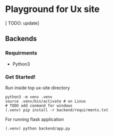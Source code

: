 # Playground for Ux site

[ TODO: update]

## Backends

### Requirments 

 * Python3

### Get Started!

Run inside top ux-site directory

```terminal
python3 -m venv .venv
source .venv/bin/activate # on Linux
# TODO add coomand for windows
(.venv) pip install -r backend/requirments.txt
```

For running flask application

```terminal
(.venv) python backend/app.py
```
